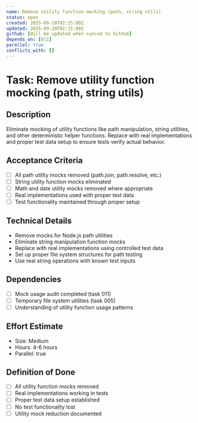 ```yaml
---
name: Remove utility function mocking (path, string utils)
status: open
created: 2025-09-20T02:15:00Z
updated: 2025-09-20T02:15:00Z
github: [Will be updated when synced to GitHub]
depends_on: [011]
parallel: true
conflicts_with: []
---
```


# Task: Remove utility function mocking (path, string utils)

## Description

Eliminate mocking of utility functions like path manipulation, string utilities,
and other deterministic helper functions. Replace with real implementations and
proper test data setup to ensure tests verify actual behavior.

## Acceptance Criteria

- [ ] All path utility mocks removed (path.join, path.resolve, etc.)
- [ ] String utility function mocks eliminated
- [ ] Math and date utility mocks removed where appropriate
- [ ] Real implementations used with proper test data
- [ ] Test functionality maintained through proper setup

## Technical Details

- Remove mocks for Node.js path utilities
- Eliminate string manipulation function mocks
- Replace with real implementations using controlled test data
- Set up proper file system structures for path testing
- Use real string operations with known test inputs

## Dependencies

- [ ] Mock usage audit completed (task 011)
- [ ] Temporary file system utilities (task 005)
- [ ] Understanding of utility function usage patterns

## Effort Estimate

- Size: Medium
- Hours: 4-6 hours
- Parallel: true

## Definition of Done

- [ ] All utility function mocks removed
- [ ] Real implementations working in tests
- [ ] Proper test data setup established
- [ ] No test functionality lost
- [ ] Utility mock reduction documented
